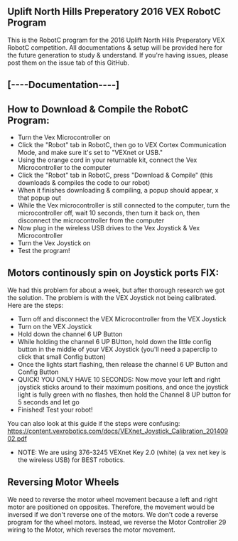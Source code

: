 ## Uplift North Hills Preperatory 2016 VEX RobotC Program
This is the RobotC program for the 2016 Uplift North Hills Preperatory VEX RobotC competition. All documentations & setup will be provided here for the future generation to study & understand. If you're having issues, please post them on the issue tab of this GitHub.

## [----Documentation----]

## How to Download & Compile the RobotC Program:
- Turn the Vex Microcontroller on
- Click the "Robot" tab in RobotC, then go to VEX Cortex Communication Mode, and make sure it's set to "VEXnet or USB."
- Using the orange cord in your returnable kit, connect the Vex Microcontroller to the computer
- Click the "Robot" tab in RobotC, press "Download & Compile" (this downloads & compiles the code to our robot)
- When it finishes downloading & compiling, a popup should appear, x that popup out
- While the Vex microcontroller is still connected to the computer, turn the microcontroller off, wait 10 seconds, then turn it back on, then disconnect the microcontroller from the computer
- Now plug in the wireless USB drives to the Vex Joystick & Vex Microcontroller
- Turn the Vex Joystick on
- Test the program!

## Motors continously spin on Joystick ports FIX:
We had this problem for about a week, but after thorough research we got the solution.
The problem is with the VEX Joystick not being calibrated. Here are the steps:
- Turn off and disconnect the VEX Microcontroller from the VEX Joystick
- Turn on the VEX Joystick
- Hold down the channel 6 UP Button
- While holding the channel 6 UP BUtton, hold down the little config button in the middle of your VEX Joystick (you'll need a paperclip to click that small Config button)
- Once the lights start flashing, then release the channel 6 UP Button and Config Button
- QUICK! YOU ONLY HAVE 10 SECONDS: Now move your left and right joystick sticks around to their maximum positions, and once the joystick light is fully green with no flashes, then hold the Channel 8 UP button for 5 seconds and let go
- Finished! Test your robot!

You can also look at this guide if the steps were confusing: https://content.vexrobotics.com/docs/VEXnet_Joystick_Calibration_20140902.pdf
- NOTE: We are using 376-3245 VEXnet Key 2.0 (white) (a vex net key is the wireless USB) for BEST robotics. 

## Reversing Motor Wheels
We need to reverse the motor wheel movement because a left and right motor are positioned on opposites. Therefore, the movement would be inversed if we don't reverse one of the motors. We don't code a reverse program for the wheel motors. Instead, we reverse the Motor Controller 29 wiring to the Motor, which reverses the motor movement.
